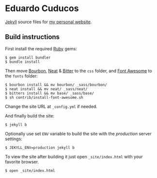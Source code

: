 # Eduardo Cuducos

[Jekyll](http://jekyllrb.com) source files for [my personal website](http://cuducos.me).

## Build instructions

First install the required [Ruby](http://ruby-lang.org) gems:

```console
$ gem install bundler
$ bundle install
```

Then move [Bourbon](http://bourbon.io), [Neat](http://neat.bourbon.io) & [Bitter](http://bitters.bourbon.io/) to the `css` folder, and [Font Awesome](http://fortawesome.github.io/Font-Awesome/) to the `fonts` folder:

```console
$ bourbon install && mv bourbon/ _sass/bourbon/
$ neat install && mv neat/ _sass/neat/
$ bitters install && mv base/ _sass/base/
$ sh contrib/install-font-awesome.sh
```

Change the site URL at `_config.yml` if needed.

And finally build the site:

```console
$ jekyll b
```

Optionally use set `ENV` variable to build the site with the _production_ server settings:

```console
$ JEKYLL_ENV=production jekyll b
```

To view the site after building it just open `_site/index.html` with your favorite browser.

```console
$ open _site/index.html
```